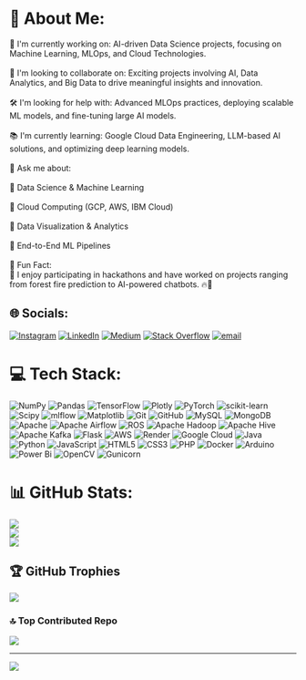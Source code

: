 # 💫 About Me:
🌱 I'm currently working on: AI-driven Data Science projects, focusing on Machine Learning, MLOps, and Cloud Technologies.<br><br>🤝 I'm looking to collaborate on: Exciting projects involving AI, Data Analytics, and Big Data to drive meaningful insights and innovation.<br><br>🛠️ I'm looking for help with: Advanced MLOps practices, deploying scalable ML models, and fine-tuning large AI models.<br><br>📚 I'm currently learning: Google Cloud Data Engineering, LLM-based AI solutions, and optimizing deep learning models.<br><br>💬 Ask me about:<br><br>🔹 Data Science & Machine Learning<br><br>🔹 Cloud Computing (GCP, AWS, IBM Cloud)<br><br>🔹 Data Visualization & Analytics<br><br>🔹 End-to-End ML Pipelines<br><br>🎉 Fun Fact:<br>📌 I enjoy participating in hackathons and have worked on projects ranging from forest fire prediction to AI-powered chatbots. 🔥🤖


## 🌐 Socials:
[![Instagram](https://img.shields.io/badge/Instagram-%23E4405F.svg?logo=Instagram&logoColor=white)](https://instagram.com/a_n_jha1) [![LinkedIn](https://img.shields.io/badge/LinkedIn-%230077B5.svg?logo=linkedin&logoColor=white)](https://linkedin.com/in/achhuta-nand-jha-2b10a5248/) [![Medium](https://img.shields.io/badge/Medium-12100E?logo=medium&logoColor=white)](https://medium.com/@achhutanandj) [![Stack Overflow](https://img.shields.io/badge/-Stackoverflow-FE7A16?logo=stack-overflow&logoColor=white)](https://stackoverflow.com/users/24956427/achhuta-nand-jha) [![email](https://img.shields.io/badge/Email-D14836?logo=gmail&logoColor=white)](mailto:achhutanandj@gmail.com) 

# 💻 Tech Stack:
![NumPy](https://img.shields.io/badge/numpy-%23013243.svg?style=for-the-badge&logo=numpy&logoColor=white) ![Pandas](https://img.shields.io/badge/pandas-%23150458.svg?style=for-the-badge&logo=pandas&logoColor=white) ![TensorFlow](https://img.shields.io/badge/TensorFlow-%23FF6F00.svg?style=for-the-badge&logo=TensorFlow&logoColor=white) ![Plotly](https://img.shields.io/badge/Plotly-%233F4F75.svg?style=for-the-badge&logo=plotly&logoColor=white) ![PyTorch](https://img.shields.io/badge/PyTorch-%23EE4C2C.svg?style=for-the-badge&logo=PyTorch&logoColor=white) ![scikit-learn](https://img.shields.io/badge/scikit--learn-%23F7931E.svg?style=for-the-badge&logo=scikit-learn&logoColor=white) ![Scipy](https://img.shields.io/badge/SciPy-%230C55A5.svg?style=for-the-badge&logo=scipy&logoColor=%white) ![mlflow](https://img.shields.io/badge/mlflow-%23d9ead3.svg?style=for-the-badge&logo=numpy&logoColor=blue) ![Matplotlib](https://img.shields.io/badge/Matplotlib-%23ffffff.svg?style=for-the-badge&logo=Matplotlib&logoColor=black) ![Git](https://img.shields.io/badge/git-%23F05033.svg?style=for-the-badge&logo=git&logoColor=white) ![GitHub](https://img.shields.io/badge/github-%23121011.svg?style=for-the-badge&logo=github&logoColor=white) ![MySQL](https://img.shields.io/badge/mysql-4479A1.svg?style=for-the-badge&logo=mysql&logoColor=white) ![MongoDB](https://img.shields.io/badge/MongoDB-%234ea94b.svg?style=for-the-badge&logo=mongodb&logoColor=white) ![Apache](https://img.shields.io/badge/apache-%23D42029.svg?style=for-the-badge&logo=apache&logoColor=white) ![Apache Airflow](https://img.shields.io/badge/Apache%20Airflow-017CEE?style=for-the-badge&logo=Apache%20Airflow&logoColor=white) ![ROS](https://img.shields.io/badge/ros-%230A0FF9.svg?style=for-the-badge&logo=ros&logoColor=white) ![Apache Hadoop](https://img.shields.io/badge/Apache%20Hadoop-66CCFF?style=for-the-badge&logo=apachehadoop&logoColor=black) ![Apache Hive](https://img.shields.io/badge/Apache%20Hive-FDEE21?style=for-the-badge&logo=apachehive&logoColor=black) ![Apache Kafka](https://img.shields.io/badge/Apache%20Kafka-000?style=for-the-badge&logo=apachekafka) ![Flask](https://img.shields.io/badge/flask-%23000.svg?style=for-the-badge&logo=flask&logoColor=white) ![AWS](https://img.shields.io/badge/AWS-%23FF9900.svg?style=for-the-badge&logo=amazon-aws&logoColor=white) ![Render](https://img.shields.io/badge/Render-%46E3B7.svg?style=for-the-badge&logo=render&logoColor=white) ![Google Cloud](https://img.shields.io/badge/GoogleCloud-%234285F4.svg?style=for-the-badge&logo=google-cloud&logoColor=white) ![Java](https://img.shields.io/badge/java-%23ED8B00.svg?style=for-the-badge&logo=openjdk&logoColor=white) ![Python](https://img.shields.io/badge/python-3670A0?style=for-the-badge&logo=python&logoColor=ffdd54) ![JavaScript](https://img.shields.io/badge/javascript-%23323330.svg?style=for-the-badge&logo=javascript&logoColor=%23F7DF1E) ![HTML5](https://img.shields.io/badge/html5-%23E34F26.svg?style=for-the-badge&logo=html5&logoColor=white) ![CSS3](https://img.shields.io/badge/css3-%231572B6.svg?style=for-the-badge&logo=css3&logoColor=white) ![PHP](https://img.shields.io/badge/php-%23777BB4.svg?style=for-the-badge&logo=php&logoColor=white) ![Docker](https://img.shields.io/badge/docker-%230db7ed.svg?style=for-the-badge&logo=docker&logoColor=white) ![Arduino](https://img.shields.io/badge/-Arduino-00979D?style=for-the-badge&logo=Arduino&logoColor=white) ![Power Bi](https://img.shields.io/badge/power_bi-F2C811?style=for-the-badge&logo=powerbi&logoColor=black) ![OpenCV](https://img.shields.io/badge/opencv-%23white.svg?style=for-the-badge&logo=opencv&logoColor=white) ![Gunicorn](https://img.shields.io/badge/gunicorn-%298729.svg?style=for-the-badge&logo=gunicorn&logoColor=white)
# 📊 GitHub Stats:
![](https://github-readme-stats.vercel.app/api?username=anjha1&theme=dark&hide_border=false&include_all_commits=true&count_private=true)<br/>
![](https://github-readme-streak-stats.herokuapp.com/?user=anjha1&theme=dark&hide_border=false)<br/>
![](https://github-readme-stats.vercel.app/api/top-langs/?username=anjha1&theme=dark&hide_border=false&include_all_commits=true&count_private=true&layout=compact)

## 🏆 GitHub Trophies
![](https://github-profile-trophy.vercel.app/?username=anjha1&theme=radical&no-frame=false&no-bg=true&margin-w=4)


### 🔝 Top Contributed Repo
![](https://github-contributor-stats.vercel.app/api?username=anjha1&limit=5&theme=dark&combine_all_yearly_contributions=true)

---
[![](https://visitcount.itsvg.in/api?id=anjha1&icon=0&color=0)](https://visitcount.itsvg.in)

<!-- Proudly created with GPRM ( https://gprm.itsvg.in ) -->
